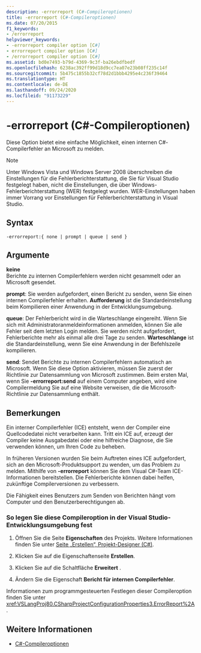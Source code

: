 ```yaml
---
description: -errorreport (C#-Compileroptionen)
title: -errorreport (C#-Compileroptionen)
ms.date: 07/20/2015
f1_keywords:
- /errorreport
helpviewer_keywords:
- -errorreport compiler option [C#]
- errorreport compiler option [C#]
- /errorreport compiler option [C#]
ms.assetid: bd0e7493-b79d-4369-9c3f-ba26ebdfbedf
ms.openlocfilehash: 6238ac392ff99d18d9cc7ea07e23b08ff235c14f
ms.sourcegitcommit: 5b475c1855b32cf78d2d1bbb4295e4c236f39464
ms.translationtype: HT
ms.contentlocale: de-DE
ms.lasthandoff: 09/24/2020
ms.locfileid: "91173229"
---
```

# <a name="-errorreport-c-compiler-options"></a>-errorreport (C#-Compileroptionen)

Diese Option bietet eine einfache Möglichkeit, einen internen C#-Compilerfehler an Microsoft zu melden.

> [!NOTE]
> Unter Windows Vista und Windows Server 2008 überschreiben die Einstellungen für die Fehlerberichterstattung, die Sie für Visual Studio festgelegt haben, nicht die Einstellungen, die über Windows-Fehlerberichterstattung (WER) festgelegt wurden. WER-Einstellungen haben immer Vorrang vor Einstellungen für Fehlerberichterstattung in Visual Studio.

## <a name="syntax"></a>Syntax

```console
-errorreport:{ none | prompt | queue | send }
```

## <a name="arguments"></a>Argumente

 **keine**  
 Berichte zu internen Compilerfehlern werden nicht gesammelt oder an Microsoft gesendet.

 **prompt**: Sie werden aufgefordert, einen Bericht zu senden, wenn Sie einen internen Compilerfehler erhalten. **Aufforderung** ist die Standardeinstellung beim Kompilieren einer Anwendung in der Entwicklungsumgebung.

 **queue**: Der Fehlerbericht wird in die Warteschlange eingereiht. Wenn Sie sich mit Administratoranmeldeinformationen anmelden, können Sie alle Fehler seit dem letzten Login melden. Sie werden nicht aufgefordert, Fehlerberichte mehr als einmal alle drei Tage zu senden. **Warteschlange** ist die Standardeinstellung, wenn Sie eine Anwendung in der Befehlszeile kompilieren.

 **send**: Sendet Berichte zu internen Compilerfehlern automatisch an Microsoft. Wenn Sie diese Option aktivieren, müssen Sie zuerst der Richtlinie zur Datensammlung von Microsoft zustimmen. Beim ersten Mal, wenn Sie **-errorreport:send** auf einem Computer angeben, wird eine Compilermeldung Sie auf eine Website verweisen, die die Microsoft-Richtlinie zur Datensammlung enthält.

## <a name="remarks"></a>Bemerkungen

 Ein interner Compilerfehler (ICE) entsteht, wenn der Compiler eine Quellcodedatei nicht verarbeiten kann. Tritt ein ICE auf, erzeugt der Compiler keine Ausgabedatei oder eine hilfreiche Diagnose, die Sie verwenden können, um Ihren Code zu beheben.

 In früheren Versionen wurden Sie beim Auftreten eines ICE aufgefordert, sich an den Microsoft-Produktsupport zu wenden, um das Problem zu melden. Mithilfe von **-errorreport** können Sie dem Visual C#-Team ICE-Informationen bereitstellen. Die Fehlerberichte können dabei helfen, zukünftige Compilerversionen zu verbessern.

 Die Fähigkeit eines Benutzers zum Senden von Berichten hängt vom Computer und den Benutzerberechtigungen ab.

### <a name="to-set-this-compiler-option-in-the-visual-studio-development-environment"></a>So legen Sie diese Compileroption in der Visual Studio-Entwicklungsumgebung fest

1. Öffnen Sie die Seite **Eigenschaften** des Projekts. Weitere Informationen finden Sie unter [Seite „Erstellen“, Projekt-Designer (C#)](/visualstudio/ide/reference/build-page-project-designer-csharp).

2. Klicken Sie auf die Eigenschaftenseite **Erstellen**.

3. Klicken Sie auf die Schaltfläche **Erweitert** .

4. Ändern Sie die Eigenschaft **Bericht für internen Compilerfehler**.

 Informationen zum programmgesteuerten Festlegen dieser Compileroption finden Sie unter <xref:VSLangProj80.CSharpProjectConfigurationProperties3.ErrorReport%2A>.

## <a name="see-also"></a>Weitere Informationen

- [C#-Compileroptionen](./index.md)

